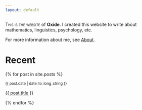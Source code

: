 ```yaml
---
layout: default
---
```

<span style="font-variant:small-caps;">This is the website</span> of **Oxide**. I created this website to write about mathematics, linguistics, psychology, etc.

For more information about me, see [About]({{site.url}}/about).
# Recent
  {% for post in site.posts %}
  <article> 
    <small><time datetime="{{ post.date | date: "%Y-%m-%d" }}">{{ post.date | date_to_long_string }}</time></small>
    <p>
      <a href="{{ post.url }}">
        {{ post.title }}
      </a>
    </p>
  </article>
{% endfor %}


